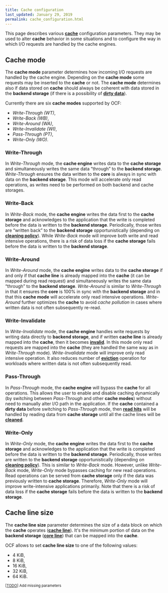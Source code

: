```yaml
---
title: Cache configuration
last_updated: January 29, 2019
permalink: cache_configuration.html
---
```


This page describes various [**cache**](/cache.html) configuration
parameters. They may be used to alter **cache** behavior in some
situations and to configure the way in which I/O requests are handled
by the cache engines.

## Cache mode
The **cache mode** parameter determines how incoming I/O requests are
handled by the cache engine. Depending on the **cache mode** some requests
may be inserted to the **cache** or not. The **cache mode** determines
also if data stored on **cache** should always be coherent with data
stored in the **backend storage** (if there is a possibility of
[**dirty data**](/cache_operations.html)).

Currently there are six **cache modes** supported by OCF:
- *Write-Through (WT)*,
- *Write-Back (WB)*,
- *Write-Around (WA)*,
- *Write-Invalidate (WI)*,
- *Pass-Through (PT)*,
- *Write-Only (WO)*.

### Write-Through
In *Write-Through* mode, the **cache engine** writes data to the **cache
storage** and simultaneously writes the same data “through” to the **backend
storage**. *Write-Through* ensures the data written to the **core** is
always in sync with data on the **backend storage**. This mode will
accelerate only read operations, as writes need to be performed on both
backend and cache storages.

### Write-Back
In *Write-Back* mode, the **cache engine** writes the data first to the
**cache storage** and acknowledges to the application that the write
is completed before the data is written to the **backend storage**.
Periodically, those writes are “written back” to the **backend storage**
opportunistically (depending on [**cleaning policy**](/cleaning.html)).
While *Write-Back* mode will improve both write and read intensive operations,
there is a risk of data loss if the **cache storage** fails before the
data is written to the **backend storage**.

### Write-Around
In *Write-Around* mode, the **cache engine** writes data to the **cache
storage** if and only if that **cache line** is already mapped into the
**cache** (it can be mapped during read request) and simultaneously writes
the same data “through” to the **backend storage**. *Write-Around* is
similar to *Write-Through* in that it ensures the **core** is 100% in
sync with the **backend storage** and in that this **cache mode** will
accelerate only read intensive operations. *Write-Around* further optimizes
the **cache** to avoid *cache pollution* in cases where written data
is not often subsequently re-read.

### Write-Invalidate
In *Write-Invalidate* mode, the **cache engine** handles write requests
by writing data directly to **backend storage**, and if written **cache
line** is already mapped into the **cache**, then it becomes
[**invalid**](/cache_line.html). In this mode only read requests are
mapped into the **cache** (they are handled the same way as in
*Write-Through* mode). *Write-Invalidate* mode will improve only read
intensive operation. It also reduces number of
[**eviction**](/cache_opeartions.html) operation for workloads where
written data is not often subsequently read.


### Pass-Through
In *Pass-Through* mode, the **cache engine** will bypass the **cache**
for all operations. This allows the user to enable and disable caching
dynamically (by switching between *Pass-Through* and other **cache modes**)
without need to manually alter I/O path in the application. If the **cache**
contained a **dirty data** before switching to *Pass-Through* mode, then
[**read hits**](/cache_operations.html) will be handled by reading data
from **cache storage** until all the cache lines will be
[**cleaned**](/cache_operations.html).


### Write-Only
In *Write-Only* mode, the **cache engine** writes the data first to the
**cache storage** and acknowledges to the application that the write
is completed before the data is written to the **backend storage**.
Periodically, those writes are written to the **backend storage**
opportunistically (depending on [**cleaning policy**](/cleaning.html)).
This is similar to *Write-Back* mode.
However, unlike *Write-Back* mode, *Write-Only* mode bypasses caching for new read
operations.  Read operations can be served from **cache storage** only if the
data was previously written to **cache storage**.
Therefore, *Write-Only* mode will improve write-intensive applications primarily.
Note that there is a risk of data loss if the **cache storage** fails before the
data is written to the **backend storage**.

## Cache line size

The **cache line size** parameter determines the size of a data block
on which the **cache** operates ([**cache line**](/cache_line.html)).
It's the minimum portion of data on the **backend storage**
([**core line**](/cache_line.html)) that can be mapped into the **cache**.

OCF allows to set **cache line size** to one of the following values:
- 4 KiB,
- 8 KiB,
- 16 KiB,
- 32 KiB,
- 64 KiB.

<small>[[TODO](/authoring.html)] Add missing parameters</small>
